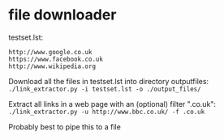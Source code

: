 # file downloader

testset.lst:
```
http://www.google.co.uk
https://www.facebook.co.uk
http://www.wikipedia.org
```

Download all the files in testset.lst into directory outputfiles:
`./link_extractor.py -i testset.lst -o ./output_files/`

Extract all links in a web page with an (optional) filter ".co.uk":
` ./link_extractor.py -u http://www.bbc.co.uk/ -f .co.uk`

Probably best to pipe this to a file
